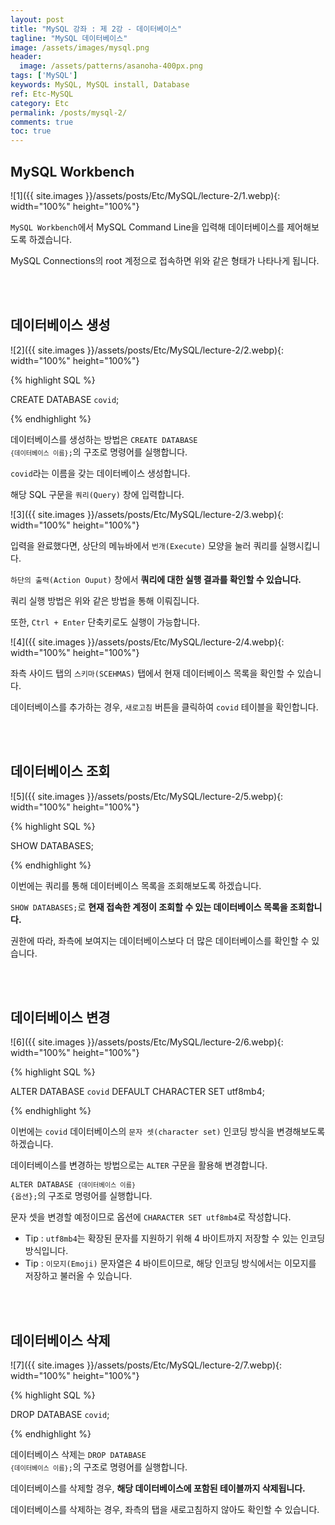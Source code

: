 ```yaml
---
layout: post
title: "MySQL 강좌 : 제 2강 - 데이터베이스"
tagline: "MySQL 데이터베이스"
image: /assets/images/mysql.png
header:
  image: /assets/patterns/asanoha-400px.png
tags: ['MySQL']
keywords: MySQL, MySQL install, Database
ref: Etc-MySQL
category: Etc
permalink: /posts/mysql-2/
comments: true
toc: true
---
```


## MySQL Workbench

![1]({{ site.images }}/assets/posts/Etc/MySQL/lecture-2/1.webp){: width="100%" height="100%"}

`MySQL Workbench`에서 MySQL Command Line을 입력해 데이터베이스를 제어해보도록 하겠습니다.

MySQL Connections의 root 계정으로 접속하면 위와 같은 형태가 나타나게 됩니다.

<br>
<br>

## 데이터베이스 생성

![2]({{ site.images }}/assets/posts/Etc/MySQL/lecture-2/2.webp){: width="100%" height="100%"}

{% highlight SQL %}

CREATE DATABASE `covid`;

{% endhighlight %}

데이터베이스를 생성하는 방법은 <code>CREATE DATABASE `{데이터베이스 이름}`;</code>의 구조로 명령어를 실행합니다.

`covid`라는 이름을 갖는 데이터베이스 생성합니다.

해당 SQL 구문을 `쿼리(Query)` 창에 입력합니다.

![3]({{ site.images }}/assets/posts/Etc/MySQL/lecture-2/3.webp){: width="100%" height="100%"}

입력을 완료했다면, 상단의 메뉴바에서 `번개(Execute)` 모양을 눌러 쿼리를 실행시킵니다.

`하단의 출력(Action Ouput)` 창에서 **쿼리에 대한 실행 결과를 확인할 수 있습니다.**

쿼리 실행 방법은 위와 같은 방법을 통해 이뤄집니다.

또한, `Ctrl + Enter` 단축키로도 실행이 가능합니다.

![4]({{ site.images }}/assets/posts/Etc/MySQL/lecture-2/4.webp){: width="100%" height="100%"}

좌측 사이드 탭의 `스키마(SCEHMAS)` 탭에서 현재 데이터베이스 목록을 확인할 수 있습니다.

데이터베이스를 추가하는 경우, `새로고침` 버튼을 클릭하여 `covid` 테이블을 확인합니다.

<br>
<br>

## 데이터베이스 조회

![5]({{ site.images }}/assets/posts/Etc/MySQL/lecture-2/5.webp){: width="100%" height="100%"}

{% highlight SQL %}

SHOW DATABASES;

{% endhighlight %}

이번에는 쿼리를 통해 데이터베이스 목록을 조회해보도록 하겠습니다.

`SHOW DATABASES;`로 **현재 접속한 계정이 조회할 수 있는 데이터베이스 목록을 조회합니다.**

권한에 따라, 좌측에 보여지는 데이터베이스보다 더 많은 데이터베이스를 확인할 수 있습니다.

<br>
<br>

## 데이터베이스 변경

![6]({{ site.images }}/assets/posts/Etc/MySQL/lecture-2/6.webp){: width="100%" height="100%"}

{% highlight SQL %}

ALTER DATABASE `covid`
DEFAULT CHARACTER SET utf8mb4;

{% endhighlight %}

이번에는 `covid` 데이터베이스의 `문자 셋(character set)` 인코딩 방식을 변경해보도록 하겠습니다.

데이터베이스를 변경하는 방법으로는 `ALTER` 구문을 활용해 변경합니다.

<code>ALTER DATABASE `{데이터베이스 이름}` {옵션};</code>의 구조로 명령어를 실행합니다.

문자 셋을 변경할 예정이므로 옵션에 `CHARACTER SET utf8mb4`로 작성합니다.

- Tip : `utf8mb4`는 확장된 문자를 지원하기 위해 4 바이트까지 저장할 수 있는 인코딩 방식입니다.
- Tip : `이모지(Emoji)` 문자열은 4 바이트이므로, 해당 인코딩 방식에서는 이모지를 저장하고 불러올 수 있습니다.

<br>
<br>

## 데이터베이스 삭제

![7]({{ site.images }}/assets/posts/Etc/MySQL/lecture-2/7.webp){: width="100%" height="100%"}

{% highlight SQL %}

DROP DATABASE `covid`;

{% endhighlight %}

데이터베이스 삭제는 <code>DROP DATABASE `{데이터베이스 이름}`;</code>의 구조로 명령어를 실행합니다.

데이터베이스를 삭제할 경우, **해당 데이터베이스에 포함된 테이블까지 삭제됩니다.**

데이터베이스를 삭제하는 경우, 좌측의 탭을 새로고침하지 않아도 확인할 수 있습니다.
